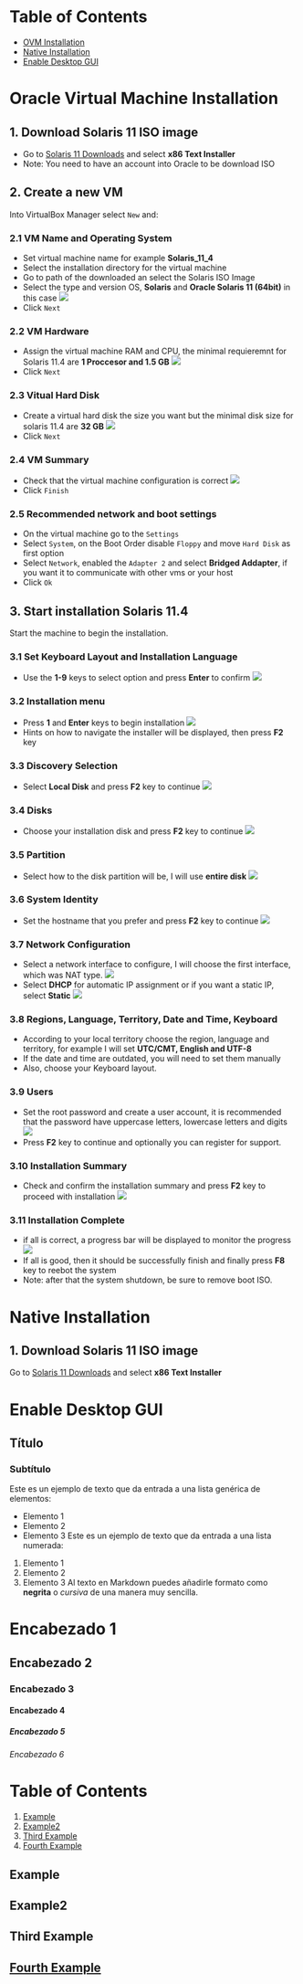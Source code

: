 # Table of Contents
- [OVM Installation](#oracle-virtual-machine-installation)
- [Native Installation](#native-installation)
- [Enable Desktop GUI](#enable-desktop-gui)


# Oracle Virtual Machine Installation
## 1. Download Solaris 11 ISO image
- Go to [Solaris 11 Downloads](https://www.oracle.com/solaris/solaris11/downloads/solaris11-install-downloads.html#license-lightbox) and select **x86 Text Installer**
- Note: You need to have an account into Oracle to be download ISO
## 2. Create a new VM 
Into VirtualBox Manager select `New` and:
### 2.1 VM Name and Operating System
- Set virtual machine name for example **Solaris_11_4**
- Select the installation directory for the virtual machine
- Go to path of the downloaded an select the Solaris ISO Image
- Select the type and version OS, **Solaris** and **Oracle Solaris 11 (64bit)** in this case
![](/images/installation01.png)
- Click `Next`
### 2.2 VM Hardware
- Assign the virtual machine RAM and CPU, the minimal requieremnt for Solaris 11.4 are **1 Proccesor and 1.5 GB**
![](/images/installation02.png)
- Click `Next`
### 2.3 Vitual Hard Disk
- Create a virtual hard disk the size you want but the minimal disk size for solaris 11.4 are **32 GB**
![](/images/installation03.png)
- Click `Next`
### 2.4 VM Summary
- Check that the virtual machine configuration is correct
![](/images/installation04.png)
- Click `Finish`
### 2.5 Recommended network and boot settings
- On the virtual machine go to the `Settings`
- Select `System`, on the Boot Order disable `Floppy` and move `Hard Disk` as first option
- Select `Network`, enabled the `Adapter 2` and select **Bridged Addapter**, if you want it to communicate with other vms or your host
- Click `Ok`
## 3. Start installation Solaris 11.4
Start the machine to begin the installation.
### 3.1 Set Keyboard Layout and Installation Language
- Use the **1-9** keys to select option and press **Enter** to confirm
![](/images/installation05.png)
### 3.2 Installation menu
- Press **1** and **Enter** keys to begin installation
![](/images/installation06.png)
- Hints on how to navigate the installer will be displayed, then press **F2** key
### 3.3 Discovery Selection
- Select **Local Disk** and press **F2** key to continue
![](/images/installation07.png)
### 3.4 Disks
- Choose your installation disk and press **F2** key to continue
![](/images/installation08.png)
### 3.5 Partition
- Select how to the disk partition will be, I will use **entire disk**
![](/images/installation09.png)
### 3.6 System Identity
- Set the hostname that you prefer and press **F2** key to continue
![](/images/installation10.png)
### 3.7 Network Configuration
- Select a network interface to configure, I will choose the first interface, which was NAT type.
![](/images/installation11.png)
- Select **DHCP** for automatic IP assignment or if you want a static IP, select **Static**
![](/images/installation12.png)
### 3.8 Regions, Language, Territory, Date and Time, Keyboard
- According to your local territory choose the region, language and territory, for example I will set **UTC/CMT, English and UTF-8**
- If the date and time are outdated, you will need to set them manually
- Also, choose your Keyboard layout.
### 3.9 Users
- Set the root password and create a user account, it is recommended that the password have uppercase letters, lowercase letters and digits
![](/images/installation13.png)
- Press **F2** key to continue and optionally you can register for support.
### 3.10 Installation Summary
- Check and confirm the installation summary and press **F2** key to proceed with installation
![](/images/installation14.png)
### 3.11 Installation Complete
- if all is correct, a progress bar will be displayed to monitor the progress
![](/images/installation15.png)
- If all is good, then it should be successfully finish and finally press **F8** key to reebot the system
- Note: after that the system shutdown, be sure to remove boot ISO.

# Native Installation
## 1. Download Solaris 11 ISO image
Go to [Solaris 11 Downloads](https://www.oracle.com/solaris/solaris11/downloads/solaris11-install-downloads.html#license-lightbox) and select **x86 Text Installer**

# Enable Desktop GUI

## Título
### Subtítulo
Este es un ejemplo de texto que da entrada a una lista genérica de elementos:
- Elemento 1
- Elemento 2
- Elemento 3
Este es un ejemplo de texto que da entrada a una lista numerada:
1. Elemento 1
2. Elemento 2
3. Elemento 3
Al texto en Markdown puedes añadirle formato como **negrita** o *cursiva* de una manera muy sencilla.

# Encabezado 1
## Encabezado 2
### Encabezado 3
#### Encabezado 4
##### Encabezado 5
###### Encabezado 6

# Table of Contents
1. [Example](#example)
2. [Example2](#example2)
3. [Third Example](#third-example)
4. [Fourth Example](#fourth-examplehttpwwwfourthexamplecom)


## Example
## Example2
## Third Example
## [Fourth Example](http://www.fourthexample.com)